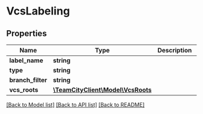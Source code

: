 # VcsLabeling

## Properties
Name | Type | Description | Notes
------------ | ------------- | ------------- | -------------
**label_name** | **string** |  | [optional] 
**type** | **string** |  | [optional] 
**branch_filter** | **string** |  | [optional] 
**vcs_roots** | [**\TeamCityClient\Model\VcsRoots**](VcsRoots.md) |  | [optional] 

[[Back to Model list]](../README.md#documentation-for-models) [[Back to API list]](../README.md#documentation-for-api-endpoints) [[Back to README]](../README.md)


